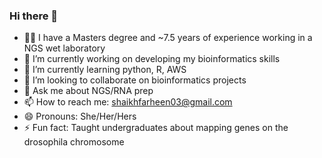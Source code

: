 ### Hi there 👋

- 👩‍💻 I have a Masters degree and ~7.5 years of experience working in a NGS wet laboratory
- 🔭 I’m currently working on developing my bioinformatics skills
- 🌱 I’m currently learning python, R, AWS
- 👯 I’m looking to collaborate on bioinformatics projects
- 💬 Ask me about NGS/RNA prep
- 📫 How to reach me: shaikhfarheen03@gmail.com
- 😄 Pronouns: She/Her/Hers
- ⚡ Fun fact: Taught undergraduates about mapping genes on the drosophila chromosome

